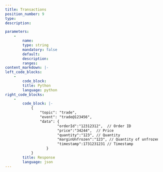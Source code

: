 ```yaml
---
title: Transactions
position_number: 9
type:
description: 

parameters:
    -
        name:
        type: string
        mandatory: false
        default:
        description:
        ranges:
content_markdown: |-
left_code_blocks:
    -
        code_block:
        title: Python
        language: python
right_code_blocks:
    -
        code_block: |-
            {
                "topic": "trade", 
                "event": "trade@123456", 
                "data": {
                        "orderId":"12312312",  // Order ID
                        "price":"34244",  // Price
                        "quantity":"123", // Quantity
                        "marginUnfrozen":"123", // Quantity of unfrozen margin
                        "timestamp":1731231231 // Timestamp
                   }
            }
        title: Response
        language: json
---
```

